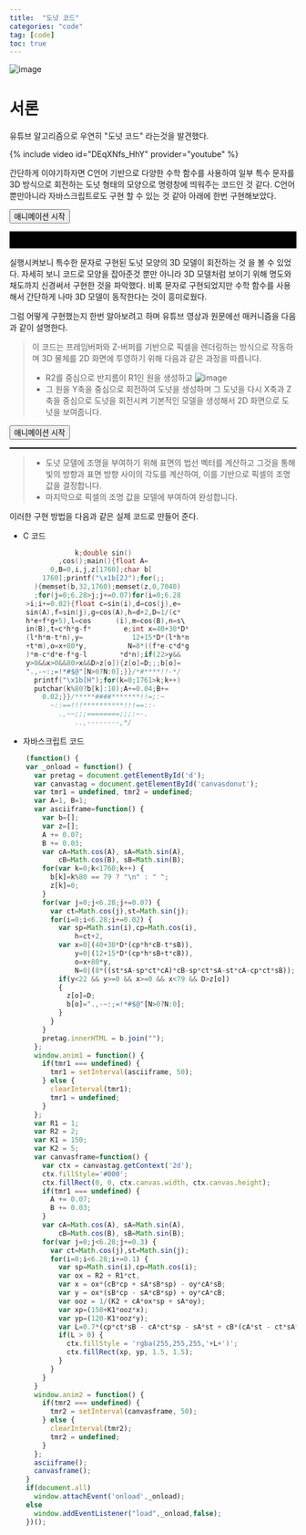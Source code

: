 ```yaml
---
title:  "도넛 코드"
categories: "code" 
tag: [code]
toc: true
---
```

![image](http://img.youtube.com/vi/DEqXNfs_HhY/0.jpg)
# 서론
유튜브 알고리즘으로 우연히 "도넛 코드" 라는것을 발견했다.

{% include video id="DEqXNfs_HhY" provider="youtube" %}

간단하게 이야기하자면 C언어 기반으로 다양한 수학 함수를 사용하여 일부 특수 문자를 3D 방식으로 회전하는 도넛 형태의 모양으로 명령창에 띄워주는 코드인 것 같다.
C언어 뿐만아니라 자바스크립트로도 구현 할 수 있는 것 같아 아래에 한번 구현해보았다.

<html>
<head>
  <title>Donut Animation</title>
</head>
<body>
  <button onclick="anim1();">애니메이션 시작</button>
  <pre id="d" style="background-color:#000; color:#ccc; font-size: 10pt;">                                                            
  </pre>

  <script>
    (function() {
      var _onload = function() {
        var pretag = document.getElementById('d');
        var canvastag = document.getElementById('canvasdonut');
      
        var tmr1 = undefined, tmr2 = undefined;
        var A=1, B=1;
      
        // This is copied, pasted, reformatted, and ported directly from my original
        // donut.c code
        var asciiframe=function() {
          var b=[];
          var z=[];
          A += 0.07;
          B += 0.03;
          var cA=Math.cos(A), sA=Math.sin(A),
              cB=Math.cos(B), sB=Math.sin(B);
          for(var k=0;k<1760;k++) {
            b[k]=k%80 == 79 ? "\n" : " ";
            z[k]=0;
          }
          for(var j=0;j<6.28;j+=0.07) { // j <=> theta
            var ct=Math.cos(j),st=Math.sin(j);
            for(i=0;i<6.28;i+=0.02) {   // i <=> phi
              var sp=Math.sin(i),cp=Math.cos(i),
                  h=ct+2, // R1 + R2*cos(theta)
                  D=1/(sp*h*sA+st*cA+5), // this is 1/z
                  t=sp*h*cA-st*sA; // this is a clever factoring of some of the terms in x' and y'
      
              var x=0|(40+30*D*(cp*h*cB-t*sB)),
                  y=0|(12+15*D*(cp*h*sB+t*cB)),
                  o=x+80*y,
                  N=0|(8*((st*sA-sp*ct*cA)*cB-sp*ct*sA-st*cA-cp*ct*sB));
              if(y<22 && y>=0 && x>=0 && x<79 && D>z[o])
              {
                z[o]=D;
                b[o]=".,-~:;=!*#$@"[N>0?N:0];
              }
            }
          }
          pretag.innerHTML = b.join("");
        };
      
        window.anim1 = function() {
          if(tmr1 === undefined) {
            tmr1 = setInterval(asciiframe, 50);
          } else {
            clearInterval(tmr1);
            tmr1 = undefined;
          }
        };
      
        // This is a reimplementation according to my math derivation on the page
        var R1 = 1;
        var R2 = 2;
        var K1 = 150;
        var K2 = 5;
        var canvasframe=function() {
          var ctx = canvastag.getContext('2d');
          ctx.fillStyle='#000';
          ctx.fillRect(0, 0, ctx.canvas.width, ctx.canvas.height);
      
          if(tmr1 === undefined) { // only update A and B if the first animation isn't doing it already
            A += 0.07;
            B += 0.03;
          }
          // precompute cosines and sines of A, B, theta, phi, same as before
          var cA=Math.cos(A), sA=Math.sin(A),
              cB=Math.cos(B), sB=Math.sin(B);
          for(var j=0;j<6.28;j+=0.3) { // j <=> theta
            var ct=Math.cos(j),st=Math.sin(j); // cosine theta, sine theta
            for(i=0;i<6.28;i+=0.1) {   // i <=> phi
              var sp=Math.sin(i),cp=Math.cos(i); // cosine phi, sine phi
              var ox = R2 + R1*ct, // object x, y = (R2,0,0) + (R1 cos theta, R1 sin theta, 0)
                  oy = R1*st;
      
              var x = ox*(cB*cp + sA*sB*sp) - oy*cA*sB; // final 3D x coordinate
              var y = ox*(sB*cp - sA*cB*sp) + oy*cA*cB; // final 3D y
              var ooz = 1/(K2 + cA*ox*sp + sA*oy); // one over z
              var xp=(150+K1*ooz*x); // x' = screen space coordinate, translated and scaled to fit our 320x240 canvas element
              var yp=(120-K1*ooz*y); // y' (it's negative here because in our output, positive y goes down but in our 3D space, positive y goes up)
              // luminance, scaled back to 0 to 1
              var L=0.7*(cp*ct*sB - cA*ct*sp - sA*st + cB*(cA*st - ct*sA*sp));
              if(L > 0) {
                ctx.fillStyle = 'rgba(255,255,255,'+L+')';
                ctx.fillRect(xp, yp, 1.5, 1.5);
              }
            }
          }
        }
      
        window.anim2 = function() {
          if(tmr2 === undefined) {
            tmr2 = setInterval(canvasframe, 50);
          } else {
            clearInterval(tmr2);
            tmr2 = undefined;
          }
        };
      
        asciiframe();
        canvasframe();
      }
      
      if(document.all)
        window.attachEvent('onload',_onload);
      else
        window.addEventListener("load",_onload,false);
      })();
  </script>
</body>
</html>

실행시켜보니 특수한 문자로 구현된 도넛 모양의 3D 모델이 회전하는 것 을 볼 수 있었다.
자세히 보니 코드로 모양을 잡아준것 뿐만 아니라 3D 모델처럼 보이기 위해 명도와 채도까지 신경써서 구현한 것을 파악했다.
비록 문자로 구현되었지만 수학 함수를 사용해서 간단하게 나마 3D 모델이 동작한다는 것이 흥미로웠다.

그럼 어떻게 구현했는지 한번 알아보려고 하며 유튜브 영상과 원문에선 매커니즘을 다음과 같이 설명한다.

> 이 코드는 프레임버퍼와 Z-버퍼를 기반으로 픽셀을 렌더링하는 방식으로 작동하며 3D 물체를 2D 화면에 투영하기 위해 다음과 같은 과정을 따릅니다.
> - R2를 중심으로 반지름이 R1인 원을 생성하고 
> ![image](https://www.a1k0n.net/img/torusxsec.png)
> - 그 원을 Y축을 중심으로 회전하여 도넛을 생성하며 그 도넛을 다시 X축과 Z축을 중심으로 도넛을 회전시켜 기본적인 모델을 생성해서 2D 화면으로 도넛을 보여줍니다.

<html>
<head>
  <title>Donut Animation</title>
</head>
<body>
  <button onclick="anim2();">애니메이션 시작</button>
  <Pre id="canvasdonut" width="320" height="240" style="border: 1px solid black;"></Pre>

  <script>
    (function() {
      var _onload = function() {
        var pretag = document.getElementById('d');
        var canvastag = document.getElementById('canvasdonut');
      
        var tmr1 = undefined, tmr2 = undefined;
        var A=1, B=1;
      
        // This is copied, pasted, reformatted, and ported directly from my original
        // donut.c code
        var asciiframe=function() {
          var b=[];
          var z=[];
          A += 0.07;
          B += 0.03;
          var cA=Math.cos(A), sA=Math.sin(A),
              cB=Math.cos(B), sB=Math.sin(B);
          for(var k=0;k<1760;k++) {
            b[k]=k%80 == 79 ? "\n" : " ";
            z[k]=0;
          }
          for(var j=0;j<6.28;j+=0.07) { // j <=> theta
            var ct=Math.cos(j),st=Math.sin(j);
            for(i=0;i<6.28;i+=0.02) {   // i <=> phi
              var sp=Math.sin(i),cp=Math.cos(i),
                  h=ct+2, // R1 + R2*cos(theta)
                  D=1/(sp*h*sA+st*cA+5), // this is 1/z
                  t=sp*h*cA-st*sA; // this is a clever factoring of some of the terms in x' and y'
      
              var x=0|(40+30*D*(cp*h*cB-t*sB)),
                  y=0|(12+15*D*(cp*h*sB+t*cB)),
                  o=x+80*y,
                  N=0|(8*((st*sA-sp*ct*cA)*cB-sp*ct*sA-st*cA-cp*ct*sB));
              if(y<22 && y>=0 && x>=0 && x<79 && D>z[o])
              {
                z[o]=D;
                b[o]=".,-~:;=!*#$@"[N>0?N:0];
              }
            }
          }
          pretag.innerHTML = b.join("");
        };
      
        window.anim1 = function() {
          if(tmr1 === undefined) {
            tmr1 = setInterval(asciiframe, 50);
          } else {
            clearInterval(tmr1);
            tmr1 = undefined;
          }
        };
      
        // This is a reimplementation according to my math derivation on the page
        var R1 = 1;
        var R2 = 2;
        var K1 = 150;
        var K2 = 5;
        var canvasframe=function() {
          var ctx = canvastag.getContext('2d');
          ctx.fillStyle='#000';
          ctx.fillRect(0, 0, ctx.canvas.width, ctx.canvas.height);
      
          if(tmr1 === undefined) { // only update A and B if the first animation isn't doing it already
            A += 0.07;
            B += 0.03;
          }
          // precompute cosines and sines of A, B, theta, phi, same as before
          var cA=Math.cos(A), sA=Math.sin(A),
              cB=Math.cos(B), sB=Math.sin(B);
          for(var j=0;j<6.28;j+=0.3) { // j <=> theta
            var ct=Math.cos(j),st=Math.sin(j); // cosine theta, sine theta
            for(i=0;i<6.28;i+=0.1) {   // i <=> phi
              var sp=Math.sin(i),cp=Math.cos(i); // cosine phi, sine phi
              var ox = R2 + R1*ct, // object x, y = (R2,0,0) + (R1 cos theta, R1 sin theta, 0)
                  oy = R1*st;
      
              var x = ox*(cB*cp + sA*sB*sp) - oy*cA*sB; // final 3D x coordinate
              var y = ox*(sB*cp - sA*cB*sp) + oy*cA*cB; // final 3D y
              var ooz = 1/(K2 + cA*ox*sp + sA*oy); // one over z
              var xp=(150+K1*ooz*x); // x' = screen space coordinate, translated and scaled to fit our 320x240 canvas element
              var yp=(120-K1*ooz*y); // y' (it's negative here because in our output, positive y goes down but in our 3D space, positive y goes up)
              // luminance, scaled back to 0 to 1
              var L=0.7*(cp*ct*sB - cA*ct*sp - sA*st + cB*(cA*st - ct*sA*sp));
              if(L > 0) {
                ctx.fillStyle = 'rgba(255,255,255,'+L+')';
                ctx.fillRect(xp, yp, 1.5, 1.5);
              }
            }
          }
        }
      
      
        window.anim2 = function() {
          if(tmr2 === undefined) {
            tmr2 = setInterval(canvasframe, 50);
          } else {
            clearInterval(tmr2);
            tmr2 = undefined;
          }
        };
      
        asciiframe();
        canvasframe();
      }

      if(document.all)
        window.attachEvent('onload',_onload);
      else
        window.addEventListener("load",_onload,false);
      })();
  </script>
</body>
</html>

> - 도넛 모델에 조명을 부여하기 위해 표면의 법선 벡터를 계산하고 그것을 통해 빛의 방향과 표면 방향 사이의 각도를 계산하여, 이를 기반으로 픽셀의 조명 값을 결정합니다.
> - 마지막으로 픽셀의 조명 값을 모델에 부여하여 완성합니다.

이러한 구현 방법을 다음과 같은 실제 코드로 만들어 준다.

- C 코드
```c
                k;double sin()
            ,cos();main(){float A=
          0,B=0,i,j,z[1760];char b[
        1760];printf("\x1b[2J");for(;;
      ){memset(b,32,1760);memset(z,0,7040)
      ;for(j=0;6.28>j;j+=0.07)for(i=0;6.28
    >i;i+=0.02){float c=sin(i),d=cos(j),e=
    sin(A),f=sin(j),g=cos(A),h=d+2,D=1/(c*
    h*e+f*g+5),l=cos      (i),m=cos(B),n=s\
    in(B),t=c*h*g-f*        e;int x=40+30*D*
    (l*h*m-t*n),y=            12+15*D*(l*h*n
    +t*m),o=x+80*y,          N=8*((f*e-c*d*g
    )*m-c*d*e-f*g-l        *d*n);if(22>y&&
    y>0&&x>0&&80>x&&D>z[o]){z[o]=D;;;b[o]=
    ".,-~:;=!*#$@"[N>0?N:0];}}/*#****!!-*/
      printf("\x1b[H");for(k=0;1761>k;k++)
      putchar(k%80?b[k]:10);A+=0.04;B+=
        0.02;}}/*****####*******!!=;:~
          ~::==!!!**********!!!==::-
            .,~~;;;========;;;:~-.
                ..,--------,*/
```
- 자바스크립트 코드
```javascript
    (function() {
    var _onload = function() {
      var pretag = document.getElementById('d');
      var canvastag = document.getElementById('canvasdonut');
      var tmr1 = undefined, tmr2 = undefined;
      var A=1, B=1;
      var asciiframe=function() {
        var b=[];
        var z=[];
        A += 0.07;
        B += 0.03;
        var cA=Math.cos(A), sA=Math.sin(A),
            cB=Math.cos(B), sB=Math.sin(B);
        for(var k=0;k<1760;k++) {
          b[k]=k%80 == 79 ? "\n" : " ";
          z[k]=0;
        }
        for(var j=0;j<6.28;j+=0.07) {
          var ct=Math.cos(j),st=Math.sin(j);
          for(i=0;i<6.28;i+=0.02) {
            var sp=Math.sin(i),cp=Math.cos(i),
                h=ct+2,
            var x=0|(40+30*D*(cp*h*cB-t*sB)),
                y=0|(12+15*D*(cp*h*sB+t*cB)),
                o=x+80*y,
                N=0|(8*((st*sA-sp*ct*cA)*cB-sp*ct*sA-st*cA-cp*ct*sB));
            if(y<22 && y>=0 && x>=0 && x<79 && D>z[o])
            {
              z[o]=D;
              b[o]=".,-~:;=!*#$@"[N>0?N:0];
            }
          }
        }
        pretag.innerHTML = b.join("");
      };
      window.anim1 = function() {
        if(tmr1 === undefined) {
          tmr1 = setInterval(asciiframe, 50);
        } else {
          clearInterval(tmr1);
          tmr1 = undefined;
        }
      };
      var R1 = 1;
      var R2 = 2;
      var K1 = 150;
      var K2 = 5;
      var canvasframe=function() {
        var ctx = canvastag.getContext('2d');
        ctx.fillStyle='#000';
        ctx.fillRect(0, 0, ctx.canvas.width, ctx.canvas.height);
        if(tmr1 === undefined) { 
          A += 0.07;
          B += 0.03;
        }
        var cA=Math.cos(A), sA=Math.sin(A),
            cB=Math.cos(B), sB=Math.sin(B);
        for(var j=0;j<6.28;j+=0.3) { 
          var ct=Math.cos(j),st=Math.sin(j); 
          for(i=0;i<6.28;i+=0.1) {   
            var sp=Math.sin(i),cp=Math.cos(i); 
            var ox = R2 + R1*ct, 
            var x = ox*(cB*cp + sA*sB*sp) - oy*cA*sB; 
            var y = ox*(sB*cp - sA*cB*sp) + oy*cA*cB; 
            var ooz = 1/(K2 + cA*ox*sp + sA*oy); 
            var xp=(150+K1*ooz*x); 
            var yp=(120-K1*ooz*y); 
            var L=0.7*(cp*ct*sB - cA*ct*sp - sA*st + cB*(cA*st - ct*sA*sp));
            if(L > 0) {
              ctx.fillStyle = 'rgba(255,255,255,'+L+')';
              ctx.fillRect(xp, yp, 1.5, 1.5);
            }
          }
        }
      }
      window.anim2 = function() {
        if(tmr2 === undefined) {
          tmr2 = setInterval(canvasframe, 50);
        } else {
          clearInterval(tmr2);
          tmr2 = undefined;
        }
      };
      asciiframe();
      canvasframe();
    }
    if(document.all)
      window.attachEvent('onload',_onload);
    else
      window.addEventListener("load",_onload,false);
    })();
```